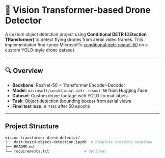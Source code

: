 # 🚁 Vision Transformer-based Drone Detector

A custom object detection project using **Conditional DETR (DEtection TRansformer)** to detect flying drones from aerial video frames. This implementation fine-tunes Microsoft's [conditional-detr-resnet-50](https://huggingface.co/microsoft/conditional-detr-resnet-50) on a custom YOLO-style drone dataset.

---

## 🔍 Overview

- **Backbone**: ResNet-50 + Transformer Encoder-Decoder
- **Model**: `microsoft/conditional-detr-resnet-50` from Hugging Face
- **Dataset**: Custom drone footage with YOLO-format labels
- **Task**: Object detection (bounding boxes) from aerial views
- **Final test loss**: `0.7161` after 50 epochs

---

## Project Structure

```bash
vision-transformer-drone-detector/
├── detr-based-object-detection.ipynb  # Complete training notebook
├── README.md
└── requirements.txt                # Optional


